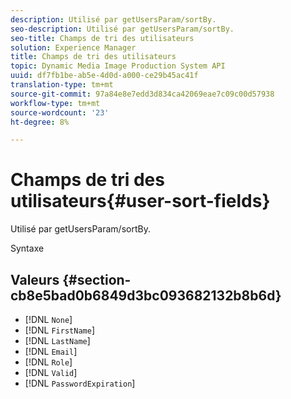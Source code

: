 ```yaml
---
description: Utilisé par getUsersParam/sortBy.
seo-description: Utilisé par getUsersParam/sortBy.
seo-title: Champs de tri des utilisateurs
solution: Experience Manager
title: Champs de tri des utilisateurs
topic: Dynamic Media Image Production System API
uuid: df7fb1be-ab5e-4d0d-a000-ce29b45ac41f
translation-type: tm+mt
source-git-commit: 97a84e8e7edd3d834ca42069eae7c09c00d57938
workflow-type: tm+mt
source-wordcount: '23'
ht-degree: 8%

---
```



# Champs de tri des utilisateurs{#user-sort-fields}

Utilisé par getUsersParam/sortBy.

Syntaxe

## Valeurs {#section-cb8e5bad0b6849d3bc093682132b8b6d}

* [!DNL `None`]
* [!DNL `FirstName`]
* [!DNL `LastName`]
* [!DNL `Email`]
* [!DNL `Role`]
* [!DNL `Valid`]
* [!DNL `PasswordExpiration`]

